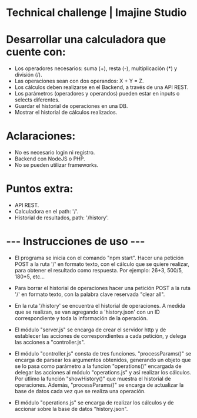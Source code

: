 # Technical challenge | Imajine Studio #

# Desarrollar una calculadora que cuente con:

   - Los operadores necesarios: suma (+), resta (-), multiplicación (*) y división (/).
   - Las operaciones sean con dos operandos: X + Y = Z.
   - Los cálculos deben realizarse en el Backend, a través de una API REST.
   - Los parámetros (operadores y operandos) pueden estar en inputs o selects diferentes.
   - Guardar el historial de operaciones en una DB.
   - Mostrar el historial de cálculos realizados.

# Aclaraciones:  

   - No es necesario login ni registro.
   - Backend con NodeJS o PHP.
   - No se pueden utilizar frameworks.

# Puntos extra:

   - API REST.
   - Calculadora en el path: '/'.
   - Historial de resultados, path: '/history'.

# --- Instrucciones de uso --- #

   - El programa se inicia con el comando "npm start". Hacer una petición POST a la ruta '/' en formato texto, con el cálculo que se quiere realizar, para obtener el resultado como respuesta. Por ejemplo: 26+3, 500/5, 180*5, etc...

   - Para borrar el historial de operaciones hacer una petición POST a la ruta '/' en formato texto, con la palabra clave reservada "clear all".

   - En la ruta '/history' se encuentra el historial de operaciones. A medida que se realizan, se van agregando a 'history.json' con un ID correspondiente y toda la información de la operación.

   - El módulo "server.js" se encarga de crear el servidor http y de establecer las acciones de correspondientes a cada petición, y delega las acciones a "controller.js".

   - El módulo "controller.js" consta de tres funciones. "processParams()" se encarga de parsear los argumentos obtenidos, generando un objeto que se lo pasa como parámetro a la funcion "operations()" encargada de delegar las acciones al módulo "operations.js" y así realizar los cálculos. Por útlimo la función "showHistory()" que muestra el historial de operaciones. Además, "processParams()" se encarga de actualizar la base de datos cada vez que se realiza una operación.

   - El módulo "operations.js" se encarga de realizar los cálculos y de accionar sobre la base de datos "history.json".   